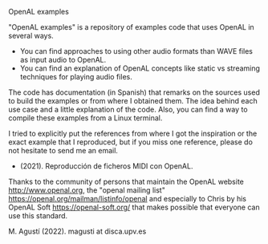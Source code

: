 OpenAL examples

"OpenAL examples" is a repository of examples code that uses OpenAL in several ways.
<ul>
 <li>You can find approaches to using other audio formats than WAVE files as input audio to OpenAL.</li>
 <li>You can find an explanation of OpenAL concepts like static vs streaming techniques for playing audio files.</li>
</ul>


The code has documentation (in Spanish) that remarks on the sources used to build the examples or from where I obtained them. The idea behind each use case and a little explanation of the code. Also, you can find a way to compile these examples from a Linux terminal. 

I tried to explicitly put the references from where I got the inspiration or the exact example that I reproduced, but if you miss one reference, please do not hesitate to send me an email.
<ul>
 <li>(2021). Reproducción de ficheros MIDI con OpenAL. <http://hdl.handle.net/10251/170183>
</ul>


Thanks to the community of persons that maintain the OpenAL website  <http://www.openal.org>, the "openal mailing list" <https://openal.org/mailman/listinfo/openal>  and especially to Chris by his OpenAL Soft <https://openal-soft.org/> that makes possible that everyone can use this standard.

M. Agustí (2022). magusti at disca.upv.es
